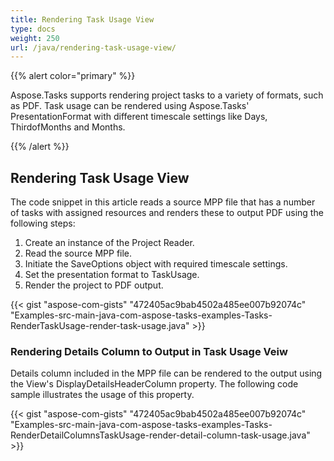 ```yaml
---
title: Rendering Task Usage View
type: docs
weight: 250
url: /java/rendering-task-usage-view/
---
```


{{% alert color="primary" %}} 

Aspose.Tasks supports rendering project tasks to a variety of formats, such as PDF. Task usage can be rendered using Aspose.Tasks' PresentationFormat with different timescale settings like Days, ThirdofMonths and Months.

{{% /alert %}} 
## **Rendering Task Usage View**
The code snippet in this article reads a source MPP file that has a number of tasks with assigned resources and renders these to output PDF using the following steps:

1. Create an instance of the Project Reader.
1. Read the source MPP file.
1. Initiate the SaveOptions object with required timescale settings.
1. Set the presentation format to TaskUsage.
1. Render the project to PDF output.

{{< gist "aspose-com-gists" "472405ac9bab4502a485ee007b92074c" "Examples-src-main-java-com-aspose-tasks-examples-Tasks-RenderTaskUsage-render-task-usage.java" >}}
### **Rendering Details Column to Output in Task Usage Veiw**
Details column included in the MPP file can be rendered to the output using the View's DisplayDetailsHeaderColumn property. The following code sample illustrates the usage of this property.

{{< gist "aspose-com-gists" "472405ac9bab4502a485ee007b92074c" "Examples-src-main-java-com-aspose-tasks-examples-Tasks-RenderDetailColumnsTaskUsage-render-detail-column-task-usage.java" >}}
